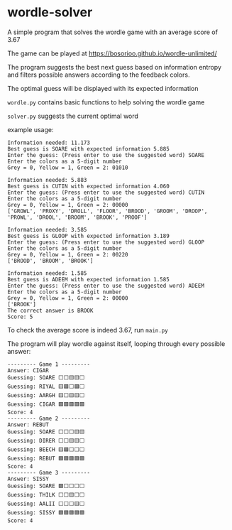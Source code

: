 # wordle-solver
A simple program that solves the wordle game with an average score of 3.67

The game can be played at https://bosorioo.github.io/wordle-unlimited/

The program suggests the best next guess based on information entropy and filters possible answers according to the feedback colors.

The optimal guess will be displayed with its expected information

`wordle.py` contains basic functions to help solving the wordle game

`solver.py` suggests the current optimal word

example usage:

```
Information needed: 11.173
Best guess is SOARE with expected information 5.885
Enter the guess: (Press enter to use the suggested word) SOARE
Enter the colors as a 5-digit number
Grey = 0, Yellow = 1, Green = 2: 01010

Information needed: 5.883
Best guess is CUTIN with expected information 4.060
Enter the guess: (Press enter to use the suggested word) CUTIN
Enter the colors as a 5-digit number
Grey = 0, Yellow = 1, Green = 2: 00000
['GROWL', 'PROXY', 'DROLL', 'FLOOR', 'BROOD', 'GROOM', 'DROOP', 'PROWL', 'DROOL', 'BROOM', 'BROOK', 'PROOF']

Information needed: 3.585
Best guess is GLOOP with expected information 3.189
Enter the guess: (Press enter to use the suggested word) GLOOP
Enter the colors as a 5-digit number
Grey = 0, Yellow = 1, Green = 2: 00220
['BROOD', 'BROOM', 'BROOK']

Information needed: 1.585
Best guess is ADEEM with expected information 1.585
Enter the guess: (Press enter to use the suggested word) ADEEM
Enter the colors as a 5-digit number
Grey = 0, Yellow = 1, Green = 2: 00000
['BROOK']
The correct answer is BROOK
Score: 5
```

To check the average score is indeed 3.67, run `main.py`

The program will play wordle against itself, looping through every possible answer:

```
--------- Game 1 ---------
Answer: CIGAR
Guessing: SOARE ⬜️⬜️🟨🟨⬜️
Guessing: RIYAL 🟨🟩️⬜️🟩️⬜️
Guessing: AARGH 🟨⬜️🟨🟨⬜️
Guessing: CIGAR 🟩️🟩️🟩️🟩️🟩️
Score: 4
--------- Game 2 ---------
Answer: REBUT
Guessing: SOARE ⬜️⬜️⬜️🟨🟨
Guessing: DIRER ⬜️⬜️🟨🟨⬜️
Guessing: BEECH 🟨🟩️⬜️⬜️⬜️
Guessing: REBUT 🟩️🟩️🟩️🟩️🟩️
Score: 4
--------- Game 3 ---------
Answer: SISSY
Guessing: SOARE 🟩️⬜️⬜️⬜️⬜️
Guessing: THILK ⬜️⬜️🟨⬜️⬜️
Guessing: AALII ⬜️⬜️⬜️🟨⬜️
Guessing: SISSY 🟩️🟩️🟩️🟩️🟩️
Score: 4
```
